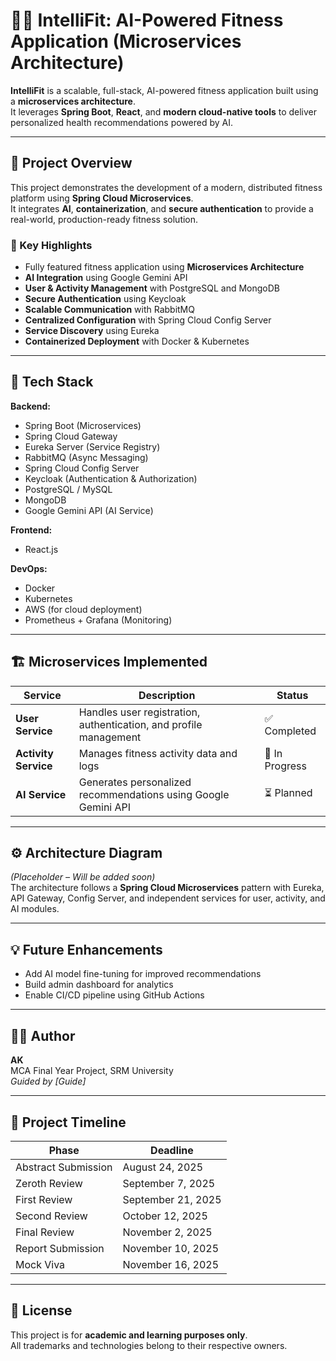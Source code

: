# 🏋️‍♂️ IntelliFit: AI-Powered Fitness Application (Microservices Architecture)

**IntelliFit** is a scalable, full-stack, AI-powered fitness application built using a **microservices architecture**.  
It leverages **Spring Boot**, **React**, and **modern cloud-native tools** to deliver personalized health recommendations powered by AI.

---

## 🚀 Project Overview
This project demonstrates the development of a modern, distributed fitness platform using **Spring Cloud Microservices**.  
It integrates **AI**, **containerization**, and **secure authentication** to provide a real-world, production-ready fitness solution.

### 🎯 Key Highlights
- Fully featured fitness application using **Microservices Architecture**  
- **AI Integration** using Google Gemini API  
- **User & Activity Management** with PostgreSQL and MongoDB  
- **Secure Authentication** using Keycloak  
- **Scalable Communication** with RabbitMQ  
- **Centralized Configuration** with Spring Cloud Config Server  
- **Service Discovery** using Eureka  
- **Containerized Deployment** with Docker & Kubernetes  

---

## 🧩 Tech Stack

**Backend:**
- Spring Boot (Microservices)
- Spring Cloud Gateway
- Eureka Server (Service Registry)
- RabbitMQ (Async Messaging)
- Spring Cloud Config Server
- Keycloak (Authentication & Authorization)
- PostgreSQL / MySQL
- MongoDB
- Google Gemini API (AI Service)

**Frontend:**
- React.js

**DevOps:**
- Docker
- Kubernetes
- AWS (for cloud deployment)
- Prometheus + Grafana (Monitoring)

---

## 🏗️ Microservices Implemented

| Service | Description | Status |
|----------|--------------|--------|
| **User Service** | Handles user registration, authentication, and profile management | ✅ Completed |
| **Activity Service** | Manages fitness activity data and logs | 🔄 In Progress |
| **AI Service** | Generates personalized recommendations using Google Gemini API | ⏳ Planned |

---

## ⚙️ Architecture Diagram
*(Placeholder – Will be added soon)*  
The architecture follows a **Spring Cloud Microservices** pattern with Eureka, API Gateway, Config Server, and independent services for user, activity, and AI modules.

---

## 💡 Future Enhancements
- Add AI model fine-tuning for improved recommendations  
- Build admin dashboard for analytics  
- Enable CI/CD pipeline using GitHub Actions  

---

## 🧑‍💻 Author
**AK**  
MCA Final Year Project, SRM University  
*Guided by [Guide]*

---

## 📅 Project Timeline
| Phase | Deadline |
|--------|-----------|
| Abstract Submission | August 24, 2025 |
| Zeroth Review | September 7, 2025 |
| First Review | September 21, 2025 |
| Second Review | October 12, 2025 |
| Final Review | November 2, 2025 |
| Report Submission | November 10, 2025 |
| Mock Viva | November 16, 2025 |

---

## 📜 License
This project is for **academic and learning purposes only**.  
All trademarks and technologies belong to their respective owners.
